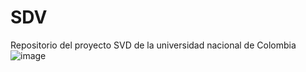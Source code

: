 # SDV
Repositorio del proyecto SVD de la universidad nacional de Colombia
![image](https://github.com/JOUNAL/SDV/assets/136606554/3cbd8b4d-6344-4c3e-8980-dc601b9bd47e)
